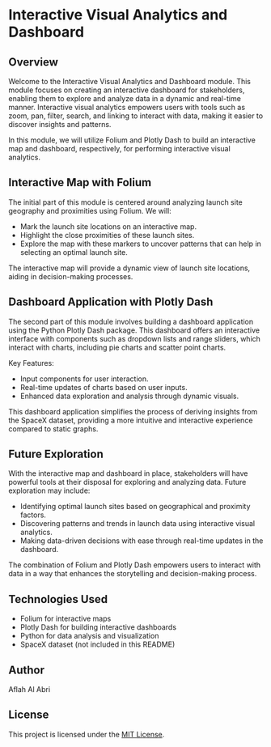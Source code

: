 # Interactive Visual Analytics and Dashboard

## Overview

Welcome to the Interactive Visual Analytics and Dashboard module. This module focuses on creating an interactive dashboard for stakeholders, enabling them to explore and analyze data in a dynamic and real-time manner. Interactive visual analytics empowers users with tools such as zoom, pan, filter, search, and linking to interact with data, making it easier to discover insights and patterns.

In this module, we will utilize Folium and Plotly Dash to build an interactive map and dashboard, respectively, for performing interactive visual analytics.

## Interactive Map with Folium

The initial part of this module is centered around analyzing launch site geography and proximities using Folium. We will:

- Mark the launch site locations on an interactive map.
- Highlight the close proximities of these launch sites.
- Explore the map with these markers to uncover patterns that can help in selecting an optimal launch site.

The interactive map will provide a dynamic view of launch site locations, aiding in decision-making processes.

## Dashboard Application with Plotly Dash

The second part of this module involves building a dashboard application using the Python Plotly Dash package. This dashboard offers an interactive interface with components such as dropdown lists and range sliders, which interact with charts, including pie charts and scatter point charts.

Key Features:
- Input components for user interaction.
- Real-time updates of charts based on user inputs.
- Enhanced data exploration and analysis through dynamic visuals.

This dashboard application simplifies the process of deriving insights from the SpaceX dataset, providing a more intuitive and interactive experience compared to static graphs.

## Future Exploration

With the interactive map and dashboard in place, stakeholders will have powerful tools at their disposal for exploring and analyzing data. Future exploration may include:

- Identifying optimal launch sites based on geographical and proximity factors.
- Discovering patterns and trends in launch data using interactive visual analytics.
- Making data-driven decisions with ease through real-time updates in the dashboard.

The combination of Folium and Plotly Dash empowers users to interact with data in a way that enhances the storytelling and decision-making process.

## Technologies Used

- Folium for interactive maps
- Plotly Dash for building interactive dashboards
- Python for data analysis and visualization
- SpaceX dataset (not included in this README)

## Author

Aflah Al Abri

## License

This project is licensed under the [MIT License](LICENSE.md).
